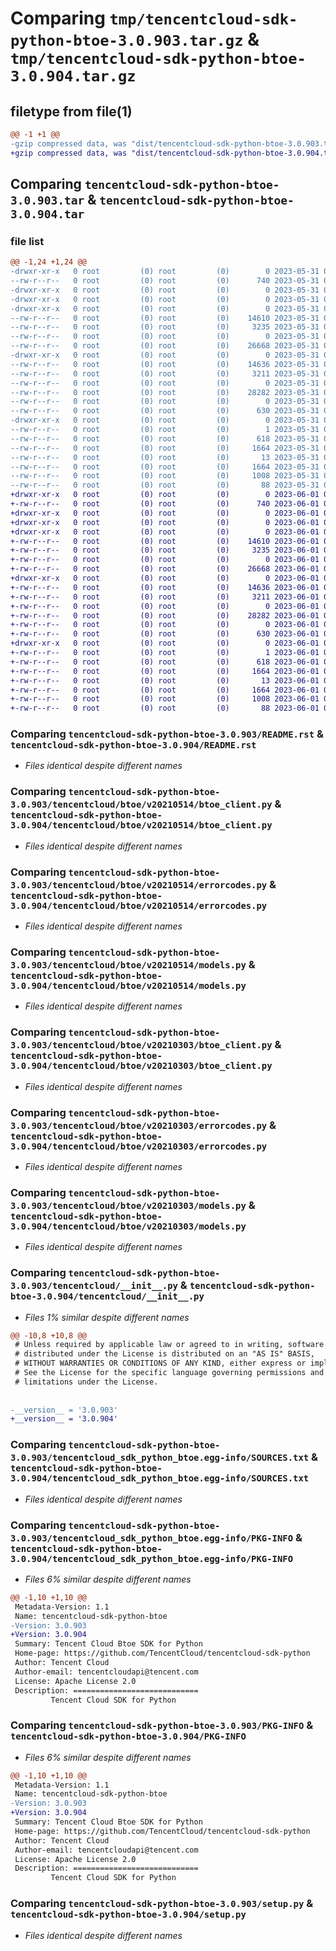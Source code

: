 # Comparing `tmp/tencentcloud-sdk-python-btoe-3.0.903.tar.gz` & `tmp/tencentcloud-sdk-python-btoe-3.0.904.tar.gz`

## filetype from file(1)

```diff
@@ -1 +1 @@
-gzip compressed data, was "dist/tencentcloud-sdk-python-btoe-3.0.903.tar", last modified: Wed May 31 02:03:32 2023, max compression
+gzip compressed data, was "dist/tencentcloud-sdk-python-btoe-3.0.904.tar", last modified: Thu Jun  1 02:27:50 2023, max compression
```

## Comparing `tencentcloud-sdk-python-btoe-3.0.903.tar` & `tencentcloud-sdk-python-btoe-3.0.904.tar`

### file list

```diff
@@ -1,24 +1,24 @@
-drwxr-xr-x   0 root         (0) root         (0)        0 2023-05-31 02:03:32.000000 tencentcloud-sdk-python-btoe-3.0.903/
--rw-r--r--   0 root         (0) root         (0)      740 2023-05-31 02:03:32.000000 tencentcloud-sdk-python-btoe-3.0.903/README.rst
-drwxr-xr-x   0 root         (0) root         (0)        0 2023-05-31 02:03:32.000000 tencentcloud-sdk-python-btoe-3.0.903/tencentcloud/
-drwxr-xr-x   0 root         (0) root         (0)        0 2023-05-31 02:03:32.000000 tencentcloud-sdk-python-btoe-3.0.903/tencentcloud/btoe/
-drwxr-xr-x   0 root         (0) root         (0)        0 2023-05-31 02:03:32.000000 tencentcloud-sdk-python-btoe-3.0.903/tencentcloud/btoe/v20210514/
--rw-r--r--   0 root         (0) root         (0)    14610 2023-05-31 02:03:32.000000 tencentcloud-sdk-python-btoe-3.0.903/tencentcloud/btoe/v20210514/btoe_client.py
--rw-r--r--   0 root         (0) root         (0)     3235 2023-05-31 02:03:32.000000 tencentcloud-sdk-python-btoe-3.0.903/tencentcloud/btoe/v20210514/errorcodes.py
--rw-r--r--   0 root         (0) root         (0)        0 2023-05-31 02:03:32.000000 tencentcloud-sdk-python-btoe-3.0.903/tencentcloud/btoe/v20210514/__init__.py
--rw-r--r--   0 root         (0) root         (0)    26668 2023-05-31 02:03:32.000000 tencentcloud-sdk-python-btoe-3.0.903/tencentcloud/btoe/v20210514/models.py
-drwxr-xr-x   0 root         (0) root         (0)        0 2023-05-31 02:03:32.000000 tencentcloud-sdk-python-btoe-3.0.903/tencentcloud/btoe/v20210303/
--rw-r--r--   0 root         (0) root         (0)    14636 2023-05-31 02:03:32.000000 tencentcloud-sdk-python-btoe-3.0.903/tencentcloud/btoe/v20210303/btoe_client.py
--rw-r--r--   0 root         (0) root         (0)     3211 2023-05-31 02:03:32.000000 tencentcloud-sdk-python-btoe-3.0.903/tencentcloud/btoe/v20210303/errorcodes.py
--rw-r--r--   0 root         (0) root         (0)        0 2023-05-31 02:03:32.000000 tencentcloud-sdk-python-btoe-3.0.903/tencentcloud/btoe/v20210303/__init__.py
--rw-r--r--   0 root         (0) root         (0)    28282 2023-05-31 02:03:32.000000 tencentcloud-sdk-python-btoe-3.0.903/tencentcloud/btoe/v20210303/models.py
--rw-r--r--   0 root         (0) root         (0)        0 2023-05-31 02:03:32.000000 tencentcloud-sdk-python-btoe-3.0.903/tencentcloud/btoe/__init__.py
--rw-r--r--   0 root         (0) root         (0)      630 2023-05-31 02:03:32.000000 tencentcloud-sdk-python-btoe-3.0.903/tencentcloud/__init__.py
-drwxr-xr-x   0 root         (0) root         (0)        0 2023-05-31 02:03:32.000000 tencentcloud-sdk-python-btoe-3.0.903/tencentcloud_sdk_python_btoe.egg-info/
--rw-r--r--   0 root         (0) root         (0)        1 2023-05-31 02:03:32.000000 tencentcloud-sdk-python-btoe-3.0.903/tencentcloud_sdk_python_btoe.egg-info/dependency_links.txt
--rw-r--r--   0 root         (0) root         (0)      618 2023-05-31 02:03:32.000000 tencentcloud-sdk-python-btoe-3.0.903/tencentcloud_sdk_python_btoe.egg-info/SOURCES.txt
--rw-r--r--   0 root         (0) root         (0)     1664 2023-05-31 02:03:32.000000 tencentcloud-sdk-python-btoe-3.0.903/tencentcloud_sdk_python_btoe.egg-info/PKG-INFO
--rw-r--r--   0 root         (0) root         (0)       13 2023-05-31 02:03:32.000000 tencentcloud-sdk-python-btoe-3.0.903/tencentcloud_sdk_python_btoe.egg-info/top_level.txt
--rw-r--r--   0 root         (0) root         (0)     1664 2023-05-31 02:03:32.000000 tencentcloud-sdk-python-btoe-3.0.903/PKG-INFO
--rw-r--r--   0 root         (0) root         (0)     1008 2023-05-31 02:03:32.000000 tencentcloud-sdk-python-btoe-3.0.903/setup.py
--rw-r--r--   0 root         (0) root         (0)       88 2023-05-31 02:03:32.000000 tencentcloud-sdk-python-btoe-3.0.903/setup.cfg
+drwxr-xr-x   0 root         (0) root         (0)        0 2023-06-01 02:27:50.000000 tencentcloud-sdk-python-btoe-3.0.904/
+-rw-r--r--   0 root         (0) root         (0)      740 2023-06-01 02:27:50.000000 tencentcloud-sdk-python-btoe-3.0.904/README.rst
+drwxr-xr-x   0 root         (0) root         (0)        0 2023-06-01 02:27:50.000000 tencentcloud-sdk-python-btoe-3.0.904/tencentcloud/
+drwxr-xr-x   0 root         (0) root         (0)        0 2023-06-01 02:27:50.000000 tencentcloud-sdk-python-btoe-3.0.904/tencentcloud/btoe/
+drwxr-xr-x   0 root         (0) root         (0)        0 2023-06-01 02:27:50.000000 tencentcloud-sdk-python-btoe-3.0.904/tencentcloud/btoe/v20210514/
+-rw-r--r--   0 root         (0) root         (0)    14610 2023-06-01 02:27:50.000000 tencentcloud-sdk-python-btoe-3.0.904/tencentcloud/btoe/v20210514/btoe_client.py
+-rw-r--r--   0 root         (0) root         (0)     3235 2023-06-01 02:27:50.000000 tencentcloud-sdk-python-btoe-3.0.904/tencentcloud/btoe/v20210514/errorcodes.py
+-rw-r--r--   0 root         (0) root         (0)        0 2023-06-01 02:27:50.000000 tencentcloud-sdk-python-btoe-3.0.904/tencentcloud/btoe/v20210514/__init__.py
+-rw-r--r--   0 root         (0) root         (0)    26668 2023-06-01 02:27:50.000000 tencentcloud-sdk-python-btoe-3.0.904/tencentcloud/btoe/v20210514/models.py
+drwxr-xr-x   0 root         (0) root         (0)        0 2023-06-01 02:27:50.000000 tencentcloud-sdk-python-btoe-3.0.904/tencentcloud/btoe/v20210303/
+-rw-r--r--   0 root         (0) root         (0)    14636 2023-06-01 02:27:50.000000 tencentcloud-sdk-python-btoe-3.0.904/tencentcloud/btoe/v20210303/btoe_client.py
+-rw-r--r--   0 root         (0) root         (0)     3211 2023-06-01 02:27:50.000000 tencentcloud-sdk-python-btoe-3.0.904/tencentcloud/btoe/v20210303/errorcodes.py
+-rw-r--r--   0 root         (0) root         (0)        0 2023-06-01 02:27:50.000000 tencentcloud-sdk-python-btoe-3.0.904/tencentcloud/btoe/v20210303/__init__.py
+-rw-r--r--   0 root         (0) root         (0)    28282 2023-06-01 02:27:50.000000 tencentcloud-sdk-python-btoe-3.0.904/tencentcloud/btoe/v20210303/models.py
+-rw-r--r--   0 root         (0) root         (0)        0 2023-06-01 02:27:50.000000 tencentcloud-sdk-python-btoe-3.0.904/tencentcloud/btoe/__init__.py
+-rw-r--r--   0 root         (0) root         (0)      630 2023-06-01 02:27:50.000000 tencentcloud-sdk-python-btoe-3.0.904/tencentcloud/__init__.py
+drwxr-xr-x   0 root         (0) root         (0)        0 2023-06-01 02:27:50.000000 tencentcloud-sdk-python-btoe-3.0.904/tencentcloud_sdk_python_btoe.egg-info/
+-rw-r--r--   0 root         (0) root         (0)        1 2023-06-01 02:27:50.000000 tencentcloud-sdk-python-btoe-3.0.904/tencentcloud_sdk_python_btoe.egg-info/dependency_links.txt
+-rw-r--r--   0 root         (0) root         (0)      618 2023-06-01 02:27:50.000000 tencentcloud-sdk-python-btoe-3.0.904/tencentcloud_sdk_python_btoe.egg-info/SOURCES.txt
+-rw-r--r--   0 root         (0) root         (0)     1664 2023-06-01 02:27:50.000000 tencentcloud-sdk-python-btoe-3.0.904/tencentcloud_sdk_python_btoe.egg-info/PKG-INFO
+-rw-r--r--   0 root         (0) root         (0)       13 2023-06-01 02:27:50.000000 tencentcloud-sdk-python-btoe-3.0.904/tencentcloud_sdk_python_btoe.egg-info/top_level.txt
+-rw-r--r--   0 root         (0) root         (0)     1664 2023-06-01 02:27:50.000000 tencentcloud-sdk-python-btoe-3.0.904/PKG-INFO
+-rw-r--r--   0 root         (0) root         (0)     1008 2023-06-01 02:27:50.000000 tencentcloud-sdk-python-btoe-3.0.904/setup.py
+-rw-r--r--   0 root         (0) root         (0)       88 2023-06-01 02:27:50.000000 tencentcloud-sdk-python-btoe-3.0.904/setup.cfg
```

### Comparing `tencentcloud-sdk-python-btoe-3.0.903/README.rst` & `tencentcloud-sdk-python-btoe-3.0.904/README.rst`

 * *Files identical despite different names*

### Comparing `tencentcloud-sdk-python-btoe-3.0.903/tencentcloud/btoe/v20210514/btoe_client.py` & `tencentcloud-sdk-python-btoe-3.0.904/tencentcloud/btoe/v20210514/btoe_client.py`

 * *Files identical despite different names*

### Comparing `tencentcloud-sdk-python-btoe-3.0.903/tencentcloud/btoe/v20210514/errorcodes.py` & `tencentcloud-sdk-python-btoe-3.0.904/tencentcloud/btoe/v20210514/errorcodes.py`

 * *Files identical despite different names*

### Comparing `tencentcloud-sdk-python-btoe-3.0.903/tencentcloud/btoe/v20210514/models.py` & `tencentcloud-sdk-python-btoe-3.0.904/tencentcloud/btoe/v20210514/models.py`

 * *Files identical despite different names*

### Comparing `tencentcloud-sdk-python-btoe-3.0.903/tencentcloud/btoe/v20210303/btoe_client.py` & `tencentcloud-sdk-python-btoe-3.0.904/tencentcloud/btoe/v20210303/btoe_client.py`

 * *Files identical despite different names*

### Comparing `tencentcloud-sdk-python-btoe-3.0.903/tencentcloud/btoe/v20210303/errorcodes.py` & `tencentcloud-sdk-python-btoe-3.0.904/tencentcloud/btoe/v20210303/errorcodes.py`

 * *Files identical despite different names*

### Comparing `tencentcloud-sdk-python-btoe-3.0.903/tencentcloud/btoe/v20210303/models.py` & `tencentcloud-sdk-python-btoe-3.0.904/tencentcloud/btoe/v20210303/models.py`

 * *Files identical despite different names*

### Comparing `tencentcloud-sdk-python-btoe-3.0.903/tencentcloud/__init__.py` & `tencentcloud-sdk-python-btoe-3.0.904/tencentcloud/__init__.py`

 * *Files 1% similar despite different names*

```diff
@@ -10,8 +10,8 @@
 # Unless required by applicable law or agreed to in writing, software
 # distributed under the License is distributed on an "AS IS" BASIS,
 # WITHOUT WARRANTIES OR CONDITIONS OF ANY KIND, either express or implied.
 # See the License for the specific language governing permissions and
 # limitations under the License.
 
 
-__version__ = '3.0.903'
+__version__ = '3.0.904'
```

### Comparing `tencentcloud-sdk-python-btoe-3.0.903/tencentcloud_sdk_python_btoe.egg-info/SOURCES.txt` & `tencentcloud-sdk-python-btoe-3.0.904/tencentcloud_sdk_python_btoe.egg-info/SOURCES.txt`

 * *Files identical despite different names*

### Comparing `tencentcloud-sdk-python-btoe-3.0.903/tencentcloud_sdk_python_btoe.egg-info/PKG-INFO` & `tencentcloud-sdk-python-btoe-3.0.904/tencentcloud_sdk_python_btoe.egg-info/PKG-INFO`

 * *Files 6% similar despite different names*

```diff
@@ -1,10 +1,10 @@
 Metadata-Version: 1.1
 Name: tencentcloud-sdk-python-btoe
-Version: 3.0.903
+Version: 3.0.904
 Summary: Tencent Cloud Btoe SDK for Python
 Home-page: https://github.com/TencentCloud/tencentcloud-sdk-python
 Author: Tencent Cloud
 Author-email: tencentcloudapi@tencent.com
 License: Apache License 2.0
 Description: ============================
         Tencent Cloud SDK for Python
```

### Comparing `tencentcloud-sdk-python-btoe-3.0.903/PKG-INFO` & `tencentcloud-sdk-python-btoe-3.0.904/PKG-INFO`

 * *Files 6% similar despite different names*

```diff
@@ -1,10 +1,10 @@
 Metadata-Version: 1.1
 Name: tencentcloud-sdk-python-btoe
-Version: 3.0.903
+Version: 3.0.904
 Summary: Tencent Cloud Btoe SDK for Python
 Home-page: https://github.com/TencentCloud/tencentcloud-sdk-python
 Author: Tencent Cloud
 Author-email: tencentcloudapi@tencent.com
 License: Apache License 2.0
 Description: ============================
         Tencent Cloud SDK for Python
```

### Comparing `tencentcloud-sdk-python-btoe-3.0.903/setup.py` & `tencentcloud-sdk-python-btoe-3.0.904/setup.py`

 * *Files identical despite different names*

